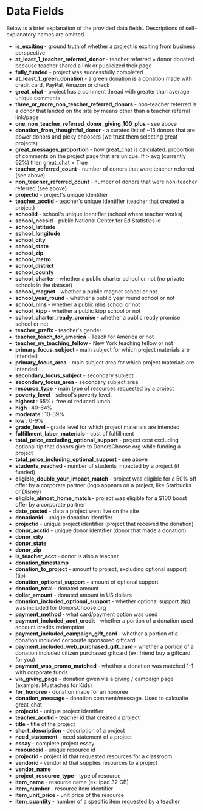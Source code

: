 # Data Fields
Below is a brief explanation of the provided data fields. Descriptions of self-explanatory names are omitted.

- <b> is_exciting </b> - ground truth of whether a project is exciting from business perspective
- <b> at_least_1_teacher_referred_donor </b> - teacher referred = donor donated because teacher shared a link or publicized their page
- <b> fully_funded </b> - project was successfully completed
- <b> at_least_1_green_donation </b> - a green donation is a donation made with credit card, PayPal, Amazon or check
- <b> great_chat </b> - project has a comment thread with greater than average unique comments
- <b> three_or_more_non_teacher_referred_donors </b> - non-teacher referred is a donor that landed on the site by means other than a teacher referral link/page
- <b> one_non_teacher_referred_donor_giving_100_plus </b> - see above
- <b> donation_from_thoughtful_donor </b> - a curated list of ~15 donors that are power donors and picky choosers (we trust them selecting great projects)
- <b> great_messages_proportion </b> -  how great_chat is calculated. proportion of comments on the project page that are unique. If > avg (currently 62%) then great_chat = True
- <b> teacher_referred_count </b> - number of donors that were teacher referred (see above)
- <b> non_teacher_referred_count </b> - number of donors that were non-teacher referred (see above)
- <b> projectid </b> - project's unique identifier
- <b> teacher_acctid </b> - teacher's unique identifier (teacher that created a project)
- <b> schoolid </b> - school's unique identifier (school where teacher works)
- <b> school_ncesid </b> - public National Center for Ed Statistics id
- <b> school_latitude </b>
- <b> school_longitude </b>
- <b> school_city </b>
- <b> school_state </b>
- <b> school_zip </b>
- <b> school_metro </b>
- <b> school_district </b>
- <b> school_county </b>
- <b> school_charter </b> - whether a public charter school or not (no private schools in the dataset)
- <b> school_magnet </b> - whether a public magnet school or not
- <b> school_year_round </b> - whether a public year round school or not
- <b> school_nlns </b> - whether a public nlns school or not
- <b> school_kipp </b> - whether a public kipp school or not
- <b> school_charter_ready_promise </b> - whether a public ready promise school or not
- <b> teacher_prefix </b> - teacher's gender
- <b> teacher_teach_for_america </b> - Teach for America or not
- <b> teacher_ny_teaching_fellow </b> - New York teaching fellow or not
- <b> primary_focus_subject </b> - main subject for which project materials are intended
- <b> primary_focus_area </b> - main subject area for which project materials are intended
- <b> secondary_focus_subject </b> - secondary subject
- <b> secondary_focus_area </b> - secondary subject area
- <b> resource_type </b> - main type of resources requested by a project
- <b> poverty_level </b> - school's poverty level.
- <b> highest </b>: 65%+ free of reduced lunch
- <b> high </b>: 40-64%
- <b> moderate </b>: 10-39%
- <b> low </b>: 0-9%
- <b> grade_level </b> - grade level for which project materials are intended
- <b> fulfillment_labor_materials </b> - cost of fulfillment
- <b> total_price_excluding_optional_support </b> - project cost excluding optional tip that donors give to DonorsChoose.org while funding a project
- <b> total_price_including_optional_support </b> - see above
- <b> students_reached </b> - number of students impacted by a project (if funded)
- <b> eligible_double_your_impact_match </b> - project was eligible for a 50% off offer by a corporate partner (logo appears on a project, like Starbucks or Disney)
- <b> eligible_almost_home_match </b> - project was eligible for a $100 boost offer by a corporate partner
- <b> date_posted </b> - data a project went live on the site
- <b> donationid </b> - unique donation identifier
- <b> projectid </b> - unique project identifier (project that received the donation)
- <b> donor_acctid </b> - unique donor identifier (donor that made a donation)
- <b> donor_city </b>
- <b> donor_state </b>
- <b> donor_zip </b>
- <b> is_teacher_acct </b> - donor is also a teacher
- <b> donation_timestamp </b>
- <b> donation_to_project </b> - amount to project, excluding optional support (tip)
- <b> donation_optional_support </b> - amount of optional support
- <b> donation_total </b> - donated amount
- <b> dollar_amount </b> - donated amount in US dollars
- <b> donation_included_optional_support </b> - whether optional support (tip) was included for DonorsChoose.org
- <b> payment_method </b> - what card/payment option was used
- <b> payment_included_acct_credit </b> - whether a portion of a donation used account credits redemption
- <b> payment_included_campaign_gift_card </b> - whether a portion of a donation included corporate sponsored giftcard
- <b> payment_included_web_purchased_gift_card </b> - whether a portion of a donation included citizen purchased giftcard (ex: friend buy a giftcard for you)
- <b> payment_was_promo_matched </b> - whether a donation was matched 1-1 with corporate funds
- <b> via_giving_page </b> - donation given via a giving / campaign page (example: Mustaches for Kids)
- <b> for_honoree </b> - donation made for an honoree
- <b> donation_message </b> - donation comment/message. Used to calcualte great_chat
- <b> projectid </b> - unique project identifier
- <b> teacher_acctid </b> - teacher id that created a project
- <b> title </b> - title of the project
- <b> short_description </b> - description of a project
- <b> need_statement </b> - need statement of a project
- <b> essay </b> - complete project essay
- <b> resourceid </b> - unique resource id
- <b> projectid </b> - project id that requested resources for a classroom
- <b> vendorid </b> - vendor id that supplies resources to a project
- <b> vendor_name </b>
- <b> project_resource_type </b> - type of resource
- <b> item_name </b> - resource name (ex: ipad 32 GB)
- <b> item_number </b> - resource item identifier
- <b> item_unit_price </b> - unit price of the resource
- <b> item_quantity </b> - number of a specific item requested by a teacher
